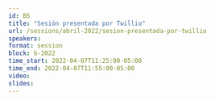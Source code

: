 ```yaml
---
id: B5
title: "Sesión presentada por Twillio"
url: /sessions/abril-2022/sesion-presentada-por-twillio
speakers:
format: session
block: b-2022
time_start: 2022-04-07T11:25:00-05:00
time_end: 2022-04-07T11:55:00-05:00
video:
slides:
---
```

